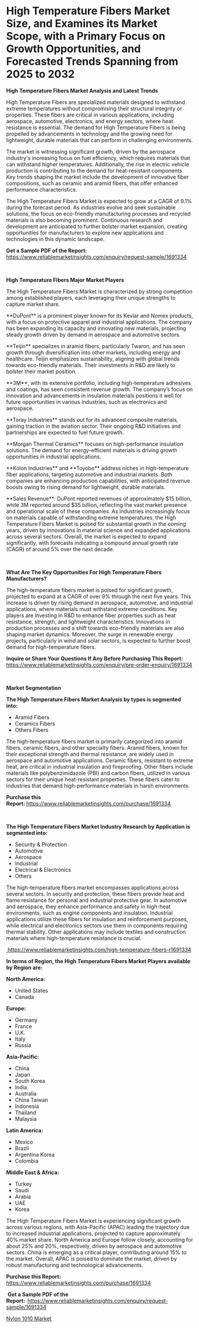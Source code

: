 <p><h1>High Temperature Fibers Market Size, and Examines its Market Scope, with a Primary Focus on Growth Opportunities, and Forecasted Trends Spanning from 2025 to 2032</h1></p><p><strong>High Temperature Fibers Market Analysis and Latest Trends</strong></p>
<p><p>High Temperature Fibers are specialized materials designed to withstand extreme temperatures without compromising their structural integrity or properties. These fibers are critical in various applications, including aerospace, automotive, electronics, and energy sectors, where heat resistance is essential. The demand for High Temperature Fibers is being propelled by advancements in technology and the growing need for lightweight, durable materials that can perform in challenging environments.</p><p>The market is witnessing significant growth, driven by the aerospace industry's increasing focus on fuel efficiency, which requires materials that can withstand higher temperatures. Additionally, the rise in electric vehicle production is contributing to the demand for heat-resistant components. Key trends shaping the market include the development of innovative fiber compositions, such as ceramic and aramid fibers, that offer enhanced performance characteristics.</p><p>The High Temperature Fibers Market is expected to grow at a CAGR of 9.1% during the forecast period. As industries evolve and seek sustainable solutions, the focus on eco-friendly manufacturing processes and recycled materials is also becoming prominent. Continuous research and development are anticipated to further bolster market expansion, creating opportunities for manufacturers to explore new applications and technologies in this dynamic landscape.</p></p>
<p><strong>Get a Sample PDF of the Report:&nbsp;</strong> <a href="https://www.reliablemarketinsights.com/enquiry/request-sample/1691334?utm_campaign=3286&utm_medium=2&utm_source=Github&utm_content=ia&utm_term=26032025&utm_id=high-temperature-fibers">https://www.reliablemarketinsights.com/enquiry/request-sample/1691334</a></p>
<p>&nbsp;</p>
<p><strong>High Temperature Fibers Major Market Players</strong></p>
<p><p>The High Temperature Fibers Market is characterized by strong competition among established players, each leveraging their unique strengths to capture market share. </p><p>**DuPont** is a prominent player known for its Kevlar and Nomex products, with a focus on protective apparel and industrial applications. The company has been expanding its capacity and innovating new materials, projecting steady growth driven by demand in aerospace and automotive sectors.</p><p>**Teijin** specializes in aramid fibers, particularly Twaron, and has seen growth through diversification into other markets, including energy and healthcare. Teijin emphasizes sustainability, aligning with global trends towards eco-friendly materials. Their investments in R&D are likely to bolster their market position.</p><p>**3M**, with its extensive portfolio, including high-temperature adhesives and coatings, has seen consistent revenue growth. The company’s focus on innovation and advancements in insulation materials positions it well for future opportunities in various industries, such as electronics and aerospace.</p><p>**Toray Industries** stands out for its advanced composite materials, gaining traction in the aviation sector. Their ongoing R&D initiatives and partnerships are expected to fuel future growth.</p><p>**Morgan Thermal Ceramics** focuses on high-performance insulation solutions. The demand for energy-efficient materials is driving growth opportunities in industrial applications.</p><p>**Kolon Industries** and **Toyobo** address niches in high-temperature fiber applications, targeting automotive and industrial markets. Both companies are enhancing production capabilities, with anticipated revenue boosts owing to rising demand for lightweight, durable materials.</p><p>**Sales Revenue**: DuPont reported revenues of approximately $15 billion, while 3M reported around $35 billion, reflecting the vast market presence and operational scale of these companies. As industries increasingly focus on materials capable of withstanding extreme temperatures, the High Temperature Fibers Market is poised for substantial growth in the coming years, driven by innovations in material science and expanded applications across several sectors. Overall, the market is expected to expand significantly, with forecasts indicating a compound annual growth rate (CAGR) of around 5% over the next decade.</p></p>
<p>&nbsp;</p>
<p><strong>What Are The Key Opportunities For High Temperature Fibers Manufacturers?</strong></p>
<p><p>The high-temperature fibers market is poised for significant growth, projected to expand at a CAGR of over 9% through the next five years. This increase is driven by rising demand in aerospace, automotive, and industrial applications, where materials must withstand extreme conditions. Key players are investing in R&D to enhance fiber properties such as heat resistance, strength, and lightweight characteristics. Innovations in production processes and a shift towards eco-friendly materials are also shaping market dynamics. Moreover, the surge in renewable energy projects, particularly in wind and solar sectors, is expected to further boost demand for high-temperature fibers.</p></p>
<p><strong>Inquire or Share Your Questions If Any Before Purchasing This Report:</strong> <a href="https://www.reliablemarketinsights.com/enquiry/pre-order-enquiry/1691334?utm_campaign=3286&utm_medium=2&utm_source=Github&utm_content=ia&utm_term=26032025&utm_id=high-temperature-fibers">https://www.reliablemarketinsights.com/enquiry/pre-order-enquiry/1691334</a></p>
<p>&nbsp;</p>
<p><strong>Market Segmentation</strong></p>
<p><strong>The High Temperature Fibers Market Analysis by types is segmented into:</strong></p>
<p><ul><li>Aramid Fibers</li><li>Ceramics Fibers</li><li>Others Fibers</li></ul></p>
<p><p>The high-temperature fibers market is primarily categorized into aramid fibers, ceramic fibers, and other specialty fibers. Aramid fibers, known for their exceptional strength and thermal resistance, are widely used in aerospace and automotive applications. Ceramic fibers, resistant to extreme heat, are critical in industrial insulation and fireproofing. Other fibers include materials like polybenzimidazole (PBI) and carbon fibers, utilized in various sectors for their unique heat-resistant properties. These fibers cater to industries that demand high-performance materials in harsh environments.</p></p>
<p><strong>Purchase this Report:&nbsp;</strong><a href="https://www.reliablemarketinsights.com/purchase/1691334?utm_campaign=3286&utm_medium=2&utm_source=Github&utm_content=ia&utm_term=26032025&utm_id=high-temperature-fibers">https://www.reliablemarketinsights.com/purchase/1691334</a></p>
<p>&nbsp;</p>
<p><strong>The High Temperature Fibers Market Industry Research by Application is segmented into:</strong></p>
<p><ul><li>Security & Protection</li><li>Automotive</li><li>Aerospace</li><li>Industrial</li><li>Electrical & Electronics</li><li>Others</li></ul></p>
<p><p>The high-temperature fibers market encompasses applications across several sectors. In security and protection, these fibers provide heat and flame resistance for personal and industrial protective gear. In automotive and aerospace, they enhance performance and safety in high-heat environments, such as engine components and insulation. Industrial applications utilize these fibers for insulation and reinforcement purposes, while electrical and electronics sectors use them in components requiring thermal stability. Other applications may include textiles and construction materials where high-temperature resistance is crucial.</p></p>
<p><a href="https://www.reliablemarketinsights.com/high-temperature-fibers-r1691334?utm_campaign=3286&utm_medium=2&utm_source=Github&utm_content=ia&utm_term=26032025&utm_id=high-temperature-fibers">&nbsp;https://www.reliablemarketinsights.com/high-temperature-fibers-r1691334</a></p>
<p><strong>In terms of Region, the High Temperature Fibers Market Players available by Region are:</strong></p>
<p>
    <p> <strong> North America: </strong>
        <ul>
            <li>United States</li>
            <li>Canada</li>
        </ul>
        </p> 
    <p> <strong> Europe: </strong>
        <ul>
            <li>Germany</li>
            <li>France</li>
            <li>U.K.</li>
            <li>Italy</li>
            <li>Russia</li>
        </ul>
        </p> 
    <p> <strong> Asia-Pacific: </strong>
        <ul>
            <li>China</li>
            <li>Japan</li>
            <li>South Korea</li>
            <li>India</li>
            <li>Australia</li>
            <li>China Taiwan</li>
            <li>Indonesia</li>
            <li>Thailand</li>
            <li>Malaysia</li>
        </ul>
        </p> 
    <p> <strong> Latin America: </strong>
        <ul>
            <li>Mexico</li>
            <li>Brazil</li>
            <li>Argentina Korea</li>
            <li>Colombia</li>
        </ul>
        </p> 
    <p> <strong> Middle East & Africa: </strong>
        <ul>
            <li>Turkey</li>
            <li>Saudi</li>
            <li>Arabia</li>
            <li>UAE</li>
            <li>Korea</li>
        </ul>
    </p>
    </p>
<p><p>The High Temperature Fibers Market is experiencing significant growth across various regions, with Asia-Pacific (APAC) leading the trajectory due to increased industrial applications, projected to capture approximately 40% market share. North America and Europe follow closely, accounting for about 25% and 20%, respectively, driven by aerospace and automotive sectors. China is emerging as a critical player, contributing around 15% to the market. Overall, APAC is poised to dominate the market, driven by robust manufacturing and technological advancements.</p></p>
<p><strong>Purchase this Report: </strong><a href="https://www.reliablemarketinsights.com/purchase/1691334?utm_campaign=3286&utm_medium=2&utm_source=Github&utm_content=ia&utm_term=26032025&utm_id=high-temperature-fibers">https://www.reliablemarketinsights.com/purchase/1691334</a></p>
<p>&nbsp;<strong>Get a Sample PDF of the Report:&nbsp;&nbsp;</strong><a href="https://www.reliablemarketinsights.com/enquiry/request-sample/1691334?utm_campaign=3286&utm_medium=2&utm_source=Github&utm_content=ia&utm_term=26032025&utm_id=high-temperature-fibers">https://www.reliablemarketinsights.com/enquiry/request-sample/1691334</a></p>
<p><strong></strong></p>
<p><p><a href="https://github.com/celpabembes/Market-Research-Report-List-1/blob/main/nylon-1010-market.md?utm_campaign=3286&utm_medium=2&utm_source=Github&utm_content=ia&utm_term=26032025&utm_id=high-temperature-fibers">Nylon 1010 Market</a></p></p>